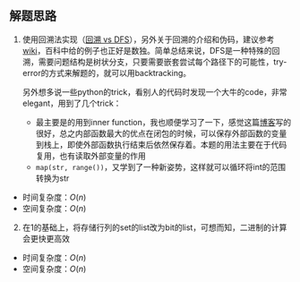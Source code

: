 ## 解题思路

1. 使用回溯法实现（[回溯 vs DFS](https://stackoverflow.com/questions/1294720/whats-the-difference-between-backtracking-and-depth-first-search)），另外关于回溯的介绍和伪码，建议参考[wiki](https://en.wikipedia.org/wiki/Backtracking)，百科中给的例子也正好是数独。简单总结来说，DFS是一种特殊的回溯，需要问题结构是树状分支，只要需要嵌套尝试每个路径下的可能性，try-error的方式来解题的，就可以用backtracking。

    另外想多说一些python的trick，看别人的代码时发现一个大牛的code，非常elegant，用到了几个trick：
    + 最主要是的用到inner function，我也顺便学习了一下，感觉这篇[博客](https://realpython.com/inner-functions-what-are-they-good-for/)写的很好，总之内部函数最大的优点在闭包的时候，可以保存外部函数的变量到栈上，即使外部函数执行结束后依然保存着。本题的用法主要在于代码复用，也有读取外部变量的作用
    + `map(str, range())`，又学到了一种新姿势，这样就可以循环将int的范围转换为str

+ 时间复杂度：$O(n)$
+ 空间复杂度：$O(n)$

2. 在1的基础上，将存储行列的set的list改为bit的list，可想而知，二进制的计算会更快更高效

+ 时间复杂度：$O(n)$
+ 空间复杂度：$O(n)$